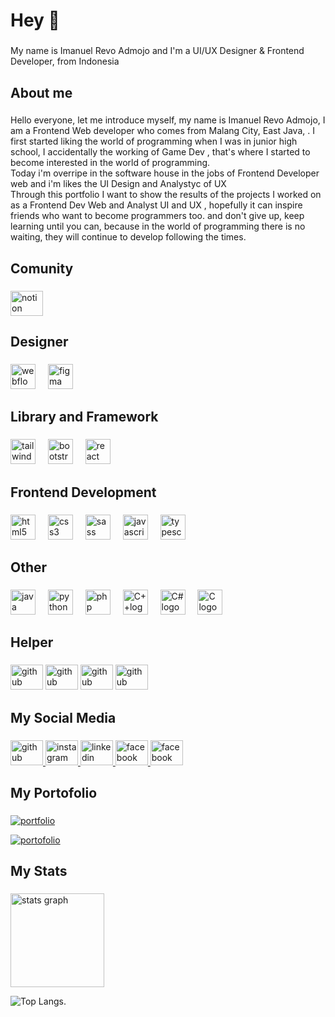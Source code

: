 <h1 align="left">Hey 👋 </h1>

###

<p align="left">My name is Imanuel Revo Admojo and I'm a UI/UX Designer & Frontend Developer, from Indonesia</p>

###

<h2 align="left">About me</h2>

###


<p align="left">Hello everyone, let me introduce myself, my name is Imanuel Revo Admojo, I am a Frontend Web developer who comes from Malang City, East Java, . I first started liking the world of programming when I was in junior high school, I accidentally the working of Game Dev , that's where I started to become interested in the world of programming.
  <br>Today i'm overripe in the software house in the jobs of Frontend Developer web and i'm likes the UI Design and Analystyc of UX  
  <br>Through this portfolio I want to show the results of the projects I worked on as a Frontend Dev Web and Analyst UI and UX , hopefully it can inspire friends who want to become programmers too. and don't give up, keep learning until you can, because in the world of programming there is no waiting, they will continue to develop following the times.</p>

### 

<h2 align="left">Comunity</h2>

### 

<div align="left">
  <img src="https://cdn.jsdelivr.net/gh/devicons/devicon/icons/notion/notion-original.svg" width="52" height="40" alt="notion logo"  />
</div>

### 

<h2 align="left">Designer</h2>

###

<div align="left">
  <img src="https://cdn.jsdelivr.net/gh/devicons/devicon/icons/webflow/webflow-original.svg" height="40" alt="webflow logo" />
  <img width="12" />
  <img src="https://cdn.jsdelivr.net/gh/devicons/devicon/icons/figma/figma-original.svg" height="40" alt="figma logo" />
  <img width="12" />
</div>


### 

<h2 align="left">Library and Framework</h2>

###

<div align="left">
   <img src="https://skillicons.dev/icons?i=tailwind" height="40" alt="tailwindcss logo"  />
  <img width="12" />
  <img src="https://cdn.jsdelivr.net/gh/devicons/devicon/icons/bootstrap/bootstrap-original.svg" height="40" alt="bootstrap logo"  />
  <img width="12" />
  <img src="https://cdn.jsdelivr.net/gh/devicons/devicon/icons/react/react-original.svg" height="40" alt="react logo" />
  <img width="12" />
</div>

###

<h2 align="left">Frontend Development</h2>

###

<div align="left">
  <img src="https://cdn.jsdelivr.net/gh/devicons/devicon/icons/html5/html5-original.svg" height="40" alt="html5 logo"  />
  <img width="12" />
  <img src="https://cdn.jsdelivr.net/gh/devicons/devicon/icons/css3/css3-original.svg" height="40" alt="css3 logo"  />
  <img width="12" />
   <img src="https://cdn.jsdelivr.net/gh/devicons/devicon/icons/sass/sass-original.svg" height="40" alt="sass logo"  />
  <img width="12" />
  <img src="https://cdn.jsdelivr.net/gh/devicons/devicon/icons/javascript/javascript-original.svg" height="40" alt="javascript logo"  />
  <img width="12" />
  <img src="https://cdn.jsdelivr.net/gh/devicons/devicon/icons/typescript/typescript-original.svg" height="40" alt="typescript logo" />
  <img width="12" />
</div>

### 

<h2 align="left">Other</h2>

###

<div align="left">
   <img src="https://cdn.jsdelivr.net/gh/devicons/devicon/icons/java/java-original.svg" height="40" alt="java logo" />
  <img width="12" />
   <img src="https://cdn.jsdelivr.net/gh/devicons/devicon/icons/python/python-original.svg" height="40" alt="python logo" />
  <img width="12" />
  <img src="https://cdn.jsdelivr.net/gh/devicons/devicon/icons/php/php-original.svg" height="40" alt="php logo" />
  <img width="12" />
  <img src="https://cdn.jsdelivr.net/npm/@programming-languages-logos/cpp@0.0.2/cpp_256x256.png" height="40" alt="C++logo" />
  <img width="12" />
  <img src="https://cdn.jsdelivr.net/npm/@programming-languages-logos/csharp@0.0.0/csharp_256x256.png" height="40" alt="C# logo" />
  <img width="12" />
  <img src="https://cdn.jsdelivr.net/npm/@programming-languages-logos/c@0.0.0/c_256x256.png" height="40" alt="C logo" />
  <img width="12" />
</div>

### 

<h2 align="left">Helper</h2>

###

<div align="left">
  <img src="https://cdn.jsdelivr.net/gh/devicons/devicon/icons/chatgpt/chatgpt-original.svg" width="52" height="40" alt="github logo"  />
  <img src="https://cdn.jsdelivr.net/gh/devicons/devicon/icons/stackoverflow/stackoverflow-original.svg" width="52" height="40" alt="github logo"  />
  <img src="https://cdn.jsdelivr.net/gh/devicons/devicon/icons/postman/postman-original.svg" width="52" height="40" alt="github logo"  />
  <img src="https://cdn.jsdelivr.net/gh/devicons/devicon/icons/tensorflow/tensorflow-original.svg" width="52" height="40" alt="github logo"  />
</div>

###

<h2 align="left">My Social Media</h2>

###

<div align="left">
  <a href="https://github.com/F-777/" target="blank">
    <img src="https://cdn.jsdelivr.net/gh/devicons/devicon/icons/github/github-original.svg" width="52" height="40" alt="github logo"  />
  </a>
  <a href="https://www.instagram.com/revoadmojo29" target="blank">
    <img src="https://raw.githubusercontent.com/maurodesouza/profile-readme-generator/master/src/assets/icons/social/instagram/default.svg" width="52" height="40" alt="instagram logo"  />
  </a>
  <a href="https://www.linkedin.com/in/imanuel-revo-admojo-ba2865310/" target="blank">
    <img src="https://raw.githubusercontent.com/maurodesouza/profile-readme-generator/master/src/assets/icons/social/linkedin/default.svg" width="52" height="40" alt="linkedin logo"  />
  </a>
  <a href="https://facebook.com/Pak%20Rusli%20Giyono//" target="blank">
    <img src="https://cdn.jsdelivr.net/gh/devicons/devicon/icons/facebook/facebook-original.svg" width="52" height="40" alt="facebook logo"  />
  </a>
  <a href="https://www.behance.net/admjrevo2929max/" target="blank">
     <img src="https://cdn.jsdelivr.net/gh/devicons/devicon/icons/behance/behance-original.svg" width="52" height="40" alt="facebook logo"  />
  </a>

</div>

###

<h2 align="left">My Portofolio</h2>

###

[![portfolio](https://img.shields.io/badge/my_portfolio-007775?style=for-the-badge&logo=ko-fi&logoColor=white)](https://zrz5kq.csb.app/)

[![portofolio](https://img.shields.io/badge/grafikarsa-orange?style=for-the-badge&logo=ko-fi&logoColor=white)](https://grafikarsa.com/members/rev0c4lor5/)

###

<h2 align="left">My Stats</h2>

###

<div align="left">
 <img src="https://github-readme-stats.vercel.app/api?username=F-777&hide_title=false&hide_rank=false&show_icons=true&include_all_commits=true&count_private=true&disable_animations=false&theme=dracula&locale=en&hide_border=false&order=1" height="150" alt="stats graph"  /> 
 
 
![Top Langs](https://github-readme-stats.vercel.app/api/top-langs/?username=F-777&layout=compact).



